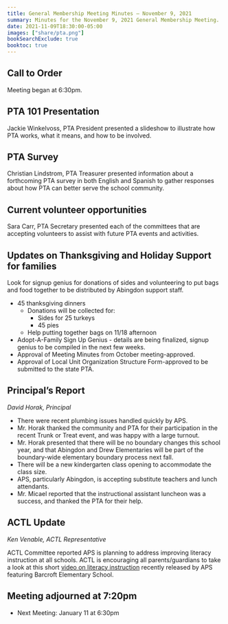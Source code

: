 ```yaml
---
title: General Membership Meeting Minutes — November 9, 2021
summary: Minutes for the November 9, 2021 General Membership Meeting.
date: 2021-11-09T18:30:00-05:00
images: ["share/pta.png"]
bookSearchExclude: true
booktoc: true
---
```


## Call to Order
Meeting began at 6:30pm.

## PTA 101 Presentation
Jackie Winkelvoss, PTA President presented a slideshow to illustrate how PTA works, what it means, and how to be involved.

## PTA Survey
Christian Lindstrom, PTA Treasurer presented information about a forthcoming PTA survey in both English and Spanish to gather responses about how PTA can better serve the school community.

## Current volunteer opportunities
Sara Carr, PTA Secretary presented each of the committees that are accepting volunteers to assist with future PTA events and activities.

## Updates on Thanksgiving and Holiday Support for families
Look for signup genius for donations of sides and volunteering to put bags and food together to be distributed by Abingdon support staff.
- 45 thanksgiving dinners
    - Donations will be collected for:
        - Sides for 25 turkeys
        - 45 pies
    - Help putting together bags on 11/18 afternoon
- Adopt-A-Family Sign Up Genius - details are being finalized, signup genius to be compiled in the next few weeks.
- Approval of Meeting Minutes from October meeting-approved.
- Approval of Local Unit Organization Structure Form-approved to be submitted to the state PTA.

## Principal’s Report
*David Horak, Principal*

- There were recent plumbing issues handled quickly by APS. 
- Mr. Horak thanked the community and PTA for their participation in the recent Trunk or Treat event, and was happy with a large turnout. 
- Mr. Horak presented that there will be no boundary changes this school year, and that Abingdon and Drew Elementaries will be part of the boundary-wide elementary boundary process next fall. 
- There will be a new kindergarten class opening to accommodate the class size. 
- APS, particularly Abingdon, is accepting substitute teachers and lunch attendants. 
- Mr. Micael reported that the instructional assistant luncheon was a success, and thanked the PTA for their help.

## ACTL Update
*Ken Venable, ACTL Representative*

ACTL Committee reported APS is planning to address improving literacy instruction at all schools. ACTL is encouraging all parents/guardians to take a look at this short [video on literacy instruction](https://vimeo.com/637986060/31a4b4e00c) recently released by APS featuring Barcroft Elementary School.

## Meeting adjourned at 7:20pm

- Next Meeting: January 11 at 6:30pm